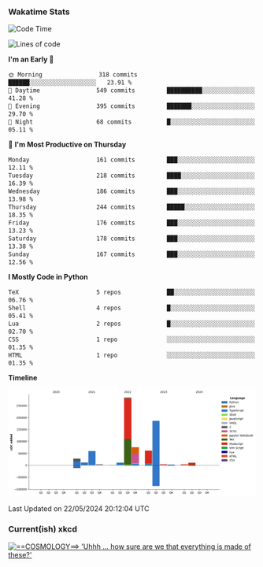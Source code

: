 ### Wakatime Stats
<!--START_SECTION:waka-->
![Code Time](http://img.shields.io/badge/Code%20Time-2%2C531%20hrs%2045%20mins-blue)

![Lines of code](https://img.shields.io/badge/From%20Hello%20World%20I%27ve%20Written-738.7%20thousand%20lines%20of%20code-blue)

**I'm an Early 🐤** 

```text
🌞 Morning                318 commits         ██████░░░░░░░░░░░░░░░░░░░   23.91 % 
🌆 Daytime                549 commits         ██████████░░░░░░░░░░░░░░░   41.28 % 
🌃 Evening                395 commits         ███████░░░░░░░░░░░░░░░░░░   29.70 % 
🌙 Night                  68 commits          █░░░░░░░░░░░░░░░░░░░░░░░░   05.11 % 
```
📅 **I'm Most Productive on Thursday** 

```text
Monday                   161 commits         ███░░░░░░░░░░░░░░░░░░░░░░   12.11 % 
Tuesday                  218 commits         ████░░░░░░░░░░░░░░░░░░░░░   16.39 % 
Wednesday                186 commits         ███░░░░░░░░░░░░░░░░░░░░░░   13.98 % 
Thursday                 244 commits         █████░░░░░░░░░░░░░░░░░░░░   18.35 % 
Friday                   176 commits         ███░░░░░░░░░░░░░░░░░░░░░░   13.23 % 
Saturday                 178 commits         ███░░░░░░░░░░░░░░░░░░░░░░   13.38 % 
Sunday                   167 commits         ███░░░░░░░░░░░░░░░░░░░░░░   12.56 % 
```


**I Mostly Code in Python** 

```text
TeX                      5 repos             ██░░░░░░░░░░░░░░░░░░░░░░░   06.76 % 
Shell                    4 repos             █░░░░░░░░░░░░░░░░░░░░░░░░   05.41 % 
Lua                      2 repos             █░░░░░░░░░░░░░░░░░░░░░░░░   02.70 % 
CSS                      1 repo              ░░░░░░░░░░░░░░░░░░░░░░░░░   01.35 % 
HTML                     1 repo              ░░░░░░░░░░░░░░░░░░░░░░░░░   01.35 % 
```



**Timeline**

![Lines of Code chart](https://raw.githubusercontent.com/joshuajeschek/joshuajeschek/main/assets/bar_graph.png)


 Last Updated on 22/05/2024 20:12:04 UTC
<!--END_SECTION:waka-->

### Current(ish) xkcd
<a id="xkcd-a" title="==COSMOLOGY==> 'Uhhh ... how sure are we that everything is made of these?'" href="https://www.xkcd.com" target="_blank">
        <img align="center" id="xkcd-img" src="https://imgs.xkcd.com/comics/elementary_physics_paths.png" alt="==COSMOLOGY==> 'Uhhh ... how sure are we that everything is made of these?'" height=300 />
</a>
